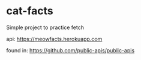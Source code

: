 # cat-facts
Simple project to practice fetch

api:
https://meowfacts.herokuapp.com

found in:
https://github.com/public-apis/public-apis

